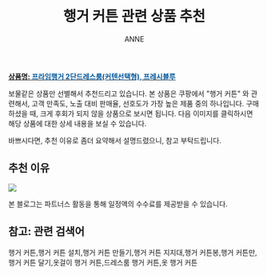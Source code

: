 ﻿---
layout: post
title:  "행거 커튼 관련 상품 추천"
author: ANNE
categories: [ 가구/인테리어 ]
tags: [행거 커튼,행거 커튼 설치,행거 커튼 만들기,행거 커튼 지지대,행거 커튼봉,행거 커튼만,행거 커튼 달기,옷걸이 행거 커튼,드레스룸 행거 커튼,옷 행거 커튼]
image: https://static.coupangcdn.com/image/vendor_inventory/images/2017/08/10/14/6/3757db9d-dd5a-4f31-a453-d28f2efd675c.jpg 
description: "쿠팡에서 행거 커튼 관련 상품으로 가장 고객 선호도가 높은 제품 중 하나입니다."
---

<a href="https://link.coupang.com/re/AFFSDP?lptag=AF5184500&pageKey=30510898&itemId=116204247&vendorItemId=3233581882&traceid=V0-153-af30f77ef212200f"><b>상품명: <font color='#01579B'>프라임행거 2단드레스룸(커텐선택형), 프레시블루</font></b></a>

보물같은 상품만 선별해서 추천드리고 있습니다.
본 상품은 쿠팡에서 "행거 커튼" 와 관련해서, 고객 만족도, 노출 대비 판매율, 선호도가 가장 높은 제품 중의 하나입니다.
구매하셨을 때, 크게 후회가 되지 않을 상품으로 보시면 됩니다. 
다음 이미지를 클릭하시면 해당 상품에 대한 상세 내용을 보실 수 있습니다.

바쁘시다면, 추천 이유로 좀더 요약해서 설명드렸으니, 참고 부탁드립니다.

## 추천 이유 

<a href="https://link.coupang.com/re/AFFSDP?lptag=AF5184500&pageKey=30510898&itemId=116204247&vendorItemId=3233581882&traceid=V0-153-af30f77ef212200f"><img src="https://thumbnail10.coupangcdn.com/thumbnails/remote/q89/image/vendor_inventory/3c84/aa82a41ebd7e4ce20be1aeef2195d653578b755fcdcc6e7ad5adffc7e104.jpg"></a> 

본 블로그는 파트너스 활동을 통해 일정액의 수수료를 제공받을 수 있습니다.

## 참고: 관련 검색어    
행거 커튼,행거 커튼 설치,행거 커튼 만들기,행거 커튼 지지대,행거 커튼봉,행거 커튼만,행거 커튼 달기,옷걸이 행거 커튼,드레스룸 행거 커튼,옷 행거 커튼